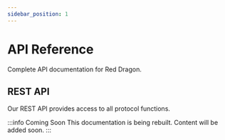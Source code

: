 ```yaml
---
sidebar_position: 1
---
```


# API Reference

Complete API documentation for Red Dragon.

## REST API

Our REST API provides access to all protocol functions.

:::info Coming Soon
This documentation is being rebuilt. Content will be added soon.
:::
